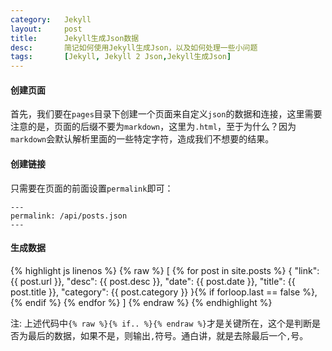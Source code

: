```yaml
---
category:	Jekyll
layout:		post
title:		Jekyll生成Json数据
desc:		简记如何使用Jekyll生成Json，以及如何处理一些小问题
tags:		[Jekyll, Jekyll 2 Json,Jekyll生成Json]
---
```

#### 创建页面
首先，我们要在`pages`目录下创建一个页面来自定义`json`的数据和连接，这里需要注意的是，页面的后缀不要为`markdown`，这里为`.html`，至于为什么？因为`markdown`会默认解析里面的一些特定字符，造成我们不想要的结果。

#### 创建链接
只需要在页面的前面设置`permalink`即可：

	---
	permalink: /api/posts.json
	---

#### 生成数据
{% highlight js linenos %}
{% raw %}
[
	{% for post in site.posts %}
	{
		"link": {{ post.url }},
		"desc": {{ post.desc }},
		"date": {{ post.date }},
		"title": {{ post.title }},
		"category": {{ post.category }}
	}{% if forloop.last == false %},{% endif %}
	{% endfor %}
]
{% endraw %}
{% endhighlight %}

<kbd>注</kbd>: 上述代码中`{% raw %}{% if.. %}{% endraw %}`才是关键所在，这个是判断是否为最后的数据，如果不是，则输出`,`符号。通白讲，就是去除最后一个`,`号。